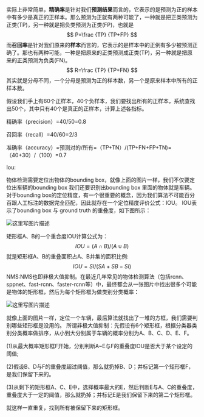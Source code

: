 实际上非常简单，**精确率**是针对我们**预测结果**而言的，它表示的是预测为正的样本中有多少是真正的正样本。那么预测为正就有两种可能了，一种就是把正类预测为正类(TP)，另一种就是把负类预测为正类(FP)，也就是
$$
P=\frac {TP} {TP+FP}
$$
而**召回率**是针对我们原来的**样本**而言的，它表示的是样本中的正例有多少被预测正确了。那也有两种可能，一种是把原来的正类预测成正类(TP)，另一种就是把原来的正类预测为负类(FN)。
$$
R=\frac {TP} {TP+FN}
$$
其实就是分母不同，一个分母是预测为正的样本数，另一个是原来样本中所有的正样本数。

假设我们手上有60个正样本，40个负样本，我们要找出所有的正样本，系统查找出50个，其中只有40个是真正的正样本，计算上述各指标。



精确率（precision）=40/50=0.8

召回率（recall）=40/60=2/3

准确率（accuracy）=预测对的/所有=（TP+TN）/(TP+FN+FP+TN)=（40+30）/（100）=0.7

Iou:

物体检测需要定位出物体的bounding box，就像上面的图片一样，我们不仅要定位出车辆的bounding box 我们还要识别出bounding box 里面的物体就是车辆。对于bounding box的定位精度，有一个很重要的概念，因为我们算法不可能百分百跟人工标注的数据完全匹配，因此就存在一个定位精度评价公式：IOU。 
IOU表示了bounding box 与 ground truth 的重叠度，如下图所示：

![这里写图片描述](https://img-blog.csdn.net/20161001105341420)

矩形框A、B的一个重合度IOU计算公式为：
$$
IOU=(A∩B)/(A∪B)
$$
就是矩形框A、B的重叠面积占A、B并集的面积比例:
$$
IOU=SI/(SA+SB-SI)
$$
NMS:NMS也即非极大值抑制。在最近几年常见的物体检测算法（包括rcnn、sppnet、fast-rcnn、faster-rcnn等）中，最终都会从一张图片中找出很多个可能是物体的矩形框，然后为每个矩形框为做类别分类概率：

![这里写图片描述](https://img-blog.csdn.net/20161001110746283)

就像上面的图片一样，定位一个车辆，最后算法就找出了一堆的方框，我们需要判别哪些矩形框是没用的。 
所谓非极大值抑制：先假设有6个矩形框，根据分类器类别分类概率做排序，从小到大分别属于车辆的概率分别为A、B、C、D、E、F。

(1)从最大概率矩形框F开始，分别判断A~E与F的重叠度IOU是否大于某个设定的阈值;

(2)假设B、D与F的重叠度超过阈值，那么就扔掉B、D；并标记第一个矩形框F，是我们保留下来的。

(3)从剩下的矩形框A、C、E中，选择概率最大的E，然后判断E与A、C的重叠度，重叠度大于一定的阈值，那么就扔掉；并标记E是我们保留下来的第二个矩形框。

就这样一直重复，找到所有被保留下来的矩形框。